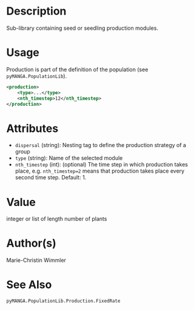 # Description

Sub-library containing seed or seedling production modules.

# Usage

Production is part of the definition of the population (see ``pyMANGA.PopulationLib``). 

```xml
<production>
    <type>...</type>
    <nth_timestep>12</nth_timestep>
</production>
```

# Attributes

- ``dispersal`` (string): Nesting tag to define the production strategy of a group
- ``type`` (string): Name of the selected module
- ``nth_timestep`` (int): (optional) The time step in which production takes place, e.g. ``nth_timestep=2`` means that production takes place every second time step. Default: 1. 

# Value

integer or list of length number of plants

# Author(s)

Marie-Christin Wimmler

# See Also

``pyMANGA.PopulationLib.Production.FixedRate``

